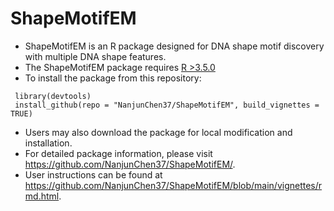 # ShapeMotifEM

- ShapeMotifEM is an R package designed for DNA shape motif discovery with multiple DNA shape features.
- The ShapeMotifEM package requires [R >3.5.0](https://cran.r-project.org/)
- To install the package from this repository:
```
 library(devtools)
 install_github(repo = "NanjunChen37/ShapeMotifEM", build_vignettes = TRUE)
```
- Users may also download the package for local modification and installation.
- For detailed package information, please visit https://github.com/NanjunChen37/ShapeMotifEM/. 
- User instructions can be found at https://github.com/NanjunChen37/ShapeMotifEM/blob/main/vignettes/rmd.html.

